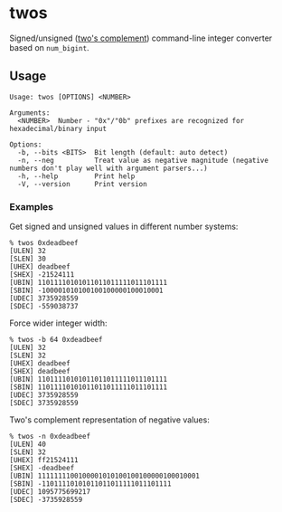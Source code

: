 # twos

Signed/unsigned ([two's complement](https://en.wikipedia.org/wiki/Two%27s_complement)) command-line integer converter based on `num_bigint`.


## Usage

```
Usage: twos [OPTIONS] <NUMBER>

Arguments:
  <NUMBER>  Number - "0x"/"0b" prefixes are recognized for hexadecimal/binary input

Options:
  -b, --bits <BITS>  Bit length (default: auto detect)
  -n, --neg          Treat value as negative magnitude (negative numbers don't play well with argument parsers...)
  -h, --help         Print help
  -V, --version      Print version
```


### Examples

Get signed and unsigned values in different number systems:

```
% twos 0xdeadbeef
[ULEN] 32
[SLEN] 30
[UHEX] deadbeef
[SHEX] -21524111
[UBIN] 11011110101011011011111011101111
[SBIN] -100001010100100100000100010001
[UDEC] 3735928559
[SDEC] -559038737
```

Force wider integer width:

```
% twos -b 64 0xdeadbeef
[ULEN] 32
[SLEN] 32
[UHEX] deadbeef
[SHEX] deadbeef
[UBIN] 11011110101011011011111011101111
[SBIN] 11011110101011011011111011101111
[UDEC] 3735928559
[SDEC] 3735928559
```

Two's complement representation of negative values:

```
% twos -n 0xdeadbeef 
[ULEN] 40
[SLEN] 32
[UHEX] ff21524111
[SHEX] -deadbeef
[UBIN] 1111111100100001010100100100000100010001
[SBIN] -11011110101011011011111011101111
[UDEC] 1095775699217
[SDEC] -3735928559
```

